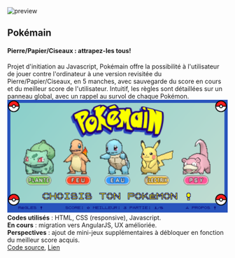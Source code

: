 <img src="gallery/pokemain_logo.png" alt="preview">
<h2>Pokémain</h2>
<h4>Pierre/Papier/Ciseaux : attrapez-les tous!</h4>
<p>
  Projet d'initiation au Javascript, Pokémain offre la possibilité à l'utilisateur de jouer contre l'ordinateur à une version revisitée du Pierre/Papier/Ciseaux, en 5 manches, avec sauvegarde du score en cours et du meilleur score de l'utilisateur. Intuitif, les règles sont détaillées sur un panneau global, avec un rappel au survol de chaque Pokémon.
  <br>
  <img src="gallery/pokemainindex.png">
  <br>
  <b>Codes utilisés</b> : HTML, CSS (responsive), Javascript.
  <br>
  <b>En cours</b> : migration vers AngularJS, UX amélioriée.
  <br>
  <b>Perspectives</b> : ajout de mini-jeux supplémentaires à débloquer en fonction du meilleur score acquis.
  <br>
  <a href="https://github.com/paulbhr/pokemain">Code source</a>, <a href="https://paulbhr.github.io/pokemain/">Lien</a>
</p>
